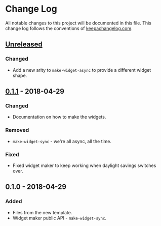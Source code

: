 # Change Log
All notable changes to this project will be documented in this file. This change log follows the conventions of [keepachangelog.com](http://keepachangelog.com/).

## [Unreleased]
### Changed
- Add a new arity to `make-widget-async` to provide a different widget shape.

## [0.1.1] - 2018-04-29
### Changed
- Documentation on how to make the widgets.

### Removed
- `make-widget-sync` - we're all async, all the time.

### Fixed
- Fixed widget maker to keep working when daylight savings switches over.

## 0.1.0 - 2018-04-29
### Added
- Files from the new template.
- Widget maker public API - `make-widget-sync`.

[Unreleased]: https://github.com/your-name/graph/compare/0.1.1...HEAD
[0.1.1]: https://github.com/your-name/graph/compare/0.1.0...0.1.1
